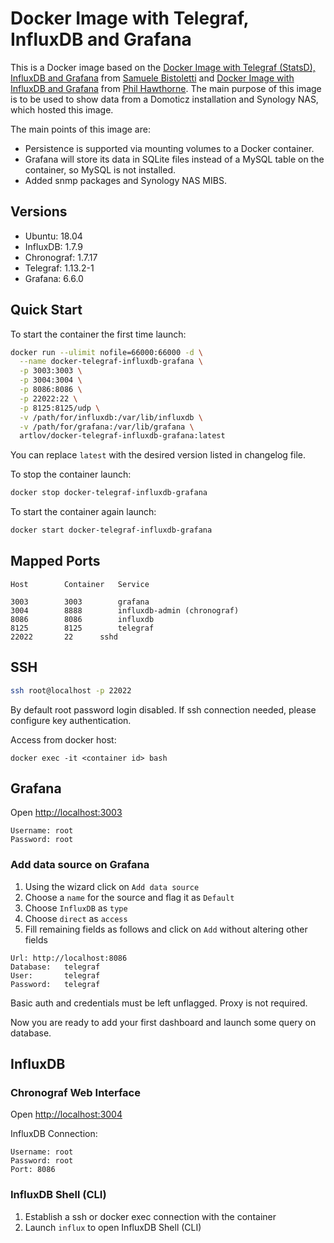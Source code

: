 # Docker Image with Telegraf, InfluxDB and Grafana
This is a Docker image based on the [Docker Image with Telegraf (StatsD), InfluxDB and Grafana](https://github.com/samuelebistoletti/docker-statsd-influxdb-grafana) from [Samuele Bistoletti](https://github.com/samuelebistoletti) and [Docker Image with InfluxDB and Grafana](https://github.com/philhawthorne/docker-influxdb-grafana) from [Phil Hawthorne](https://github.com/philhawthorne). The main purpose of this image is to be used to show data from a Domoticz installation and Synology NAS, which hosted this image.

The main points of this image are:

* Persistence is supported via mounting volumes to a Docker container.
* Grafana will store its data in SQLite files instead of a MySQL table on the container, so MySQL is not installed.
* Added snmp packages and Synology NAS MIBS.

## Versions

* Ubuntu:            18.04
* InfluxDB:          1.7.9
* Chronograf:        1.7.17
* Telegraf:          1.13.2-1
* Grafana:           6.6.0

## Quick Start

To start the container the first time launch:

```sh
docker run --ulimit nofile=66000:66000 -d \
  --name docker-telegraf-influxdb-grafana \
  -p 3003:3003 \
  -p 3004:3004 \
  -p 8086:8086 \
  -p 22022:22 \
  -p 8125:8125/udp \
  -v /path/for/influxdb:/var/lib/influxdb \
  -v /path/for/grafana:/var/lib/grafana \
  artlov/docker-telegraf-influxdb-grafana:latest
```

You can replace `latest` with the desired version listed in changelog file.

To stop the container launch:

```sh
docker stop docker-telegraf-influxdb-grafana
```

To start the container again launch:

```sh
docker start docker-telegraf-influxdb-grafana
```

## Mapped Ports

```
Host		Container	Service

3003		3003		grafana
3004		8888		influxdb-admin (chronograf)
8086		8086		influxdb
8125		8125		telegraf
22022		22		sshd
```
## SSH

```sh
ssh root@localhost -p 22022
```
By default root password login disabled. If ssh connection needed, please configure key authentication.

Access from docker host:
```
docker exec -it <container id> bash
```

## Grafana

Open <http://localhost:3003>

```
Username: root
Password: root
```

### Add data source on Grafana

1. Using the wizard click on `Add data source`
2. Choose a `name` for the source and flag it as `Default`
3. Choose `InfluxDB` as `type`
4. Choose `direct` as `access`
5. Fill remaining fields as follows and click on `Add` without altering other fields

```
Url: http://localhost:8086
Database:	telegraf
User:		telegraf
Password:	telegraf
```

Basic auth and credentials must be left unflagged. Proxy is not required.

Now you are ready to add your first dashboard and launch some query on database.

## InfluxDB

### Chronograf Web Interface

Open <http://localhost:3004>

InfluxDB Connection:

```
Username: root
Password: root
Port: 8086
```

### InfluxDB Shell (CLI)

1. Establish a ssh or docker exec connection with the container
2. Launch `influx` to open InfluxDB Shell (CLI)
